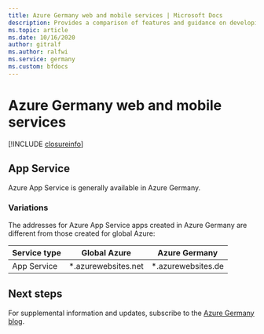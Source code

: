 ```yaml
---
title: Azure Germany web and mobile services | Microsoft Docs
description: Provides a comparison of features and guidance on developing applications for Azure Germany
ms.topic: article
ms.date: 10/16/2020
author: gitralf
ms.author: ralfwi 
ms.service: germany
ms.custom: bfdocs
---
```


# Azure Germany web and mobile services

[!INCLUDE [closureinfo](../../includes/germany-closure-info.md)]

## App Service
Azure App Service is generally available in Azure Germany.
### Variations
The addresses for Azure App Service apps created in Azure Germany are different from those created for global Azure:

| Service type | Global Azure | Azure Germany |
| --- | --- | --- |
| App Service |*.azurewebsites.net |*.azurewebsites.de|



## Next steps
For supplemental information and updates, subscribe to the 
[Azure Germany blog](/archive/blogs/azuregermany/).